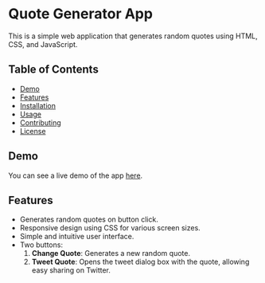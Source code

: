 # Quote Generator App

This is a simple web application that generates random quotes using HTML, CSS, and JavaScript.

## Table of Contents

- [Demo](#demo)
- [Features](#features)
- [Installation](#installation)
- [Usage](#usage)
- [Contributing](#contributing)
- [License](#license)

## Demo

You can see a live demo of the app [here](https://yuvrajsingh2428.github.io/Quote-Generator/).

## Features

- Generates random quotes on button click.
- Responsive design using CSS for various screen sizes.
- Simple and intuitive user interface.
- Two buttons:
  1. **Change Quote**: Generates a new random quote.
  2. **Tweet Quote**: Opens the tweet dialog box with the quote, allowing easy sharing on Twitter.



